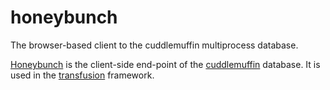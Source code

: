 # honeybunch
The browser-based client to the cuddlemuffin multiprocess database.

[Honeybunch](https://github.com/fantasyui-com/honeybunch) is the client-side end-point
of the [cuddlemuffin](https://github.com/fantasyui-com/cuddlemuffin) database.
It is used in the [transfusion](https://github.com/fantasyui-com/transfusion) framework.
